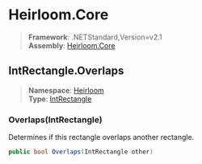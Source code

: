 # Heirloom.Core

> **Framework**: .NETStandard,Version=v2.1  
> **Assembly**: [Heirloom.Core][0]  

## IntRectangle.Overlaps

> **Namespace**: [Heirloom][0]  
> **Type**: [IntRectangle][1]  

### Overlaps(IntRectangle)

Determines if this rectangle overlaps another rectangle.

```cs
public bool Overlaps(IntRectangle other)
```

[0]: ../../../Heirloom.Core.md
[1]: ../IntRectangle.md
